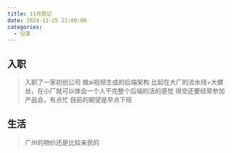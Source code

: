 ```yaml
---
title: 11月周记
date: 2024-11-25 21:00:00
categories:
  - 记录
---
```


## 入职

>入职了一家初创公司
>做ai视频生成的后端架构
>比起在大厂的流水线+大螺丝，在小厂就可以体会一个人干完整个后端的活的感觉
>得空还要经常参加产品会，有点忙
>目前的期望是早点下班

## 生活

>广州的物价还是比较亲民的

